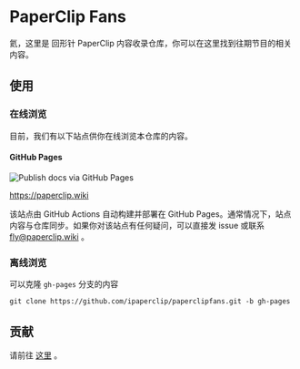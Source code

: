 # PaperClip Fans

氦，这里是 回形针 PaperClip 内容收录仓库，你可以在这里找到往期节目的相关内容。

## 使用

### 在线浏览

目前，我们有以下站点供你在线浏览本仓库的内容。

#### GitHub Pages

![Publish docs via GitHub Pages](https://github.com/ipaperclip/paperclipfans/workflows/Publish%20docs%20via%20GitHub%20Pages/badge.svg)

<https://paperclip.wiki>

该站点由 GitHub Actions 自动构建并部署在 GitHub Pages。通常情况下，站点内容与仓库同步。如果你对该站点有任何疑问，可以直接发 issue 或联系 fly@paperclip.wiki 。

### 离线浏览

可以克隆 `gh-pages` 分支的内容

```
git clone https://github.com/ipaperclip/paperclipfans.git -b gh-pages
```

## 贡献

请前往 [这里](https://paperclip.wiki/contribution/) 。